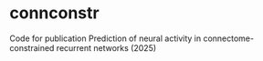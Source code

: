 # connconstr
Code for publication Prediction of neural activity in connectome-constrained recurrent networks (2025)
